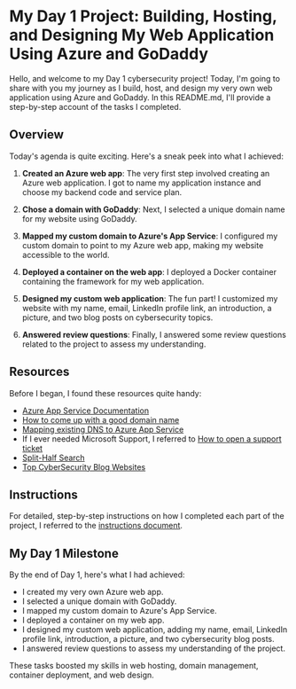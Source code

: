 # My Day 1 Project: Building, Hosting, and Designing My Web Application Using Azure and GoDaddy

Hello, and welcome to my Day 1 cybersecurity project! Today, I'm going to share with you my journey as I build, host, and design my very own web application using Azure and GoDaddy. In this README.md, I'll provide a step-by-step account of the tasks I completed.

## Overview

Today's agenda is quite exciting. Here's a sneak peek into what I achieved:

1. **Created an Azure web app**: The very first step involved creating an Azure web application. I got to name my application instance and choose my backend code and service plan.

2. **Chose a domain with GoDaddy**: Next, I selected a unique domain name for my website using GoDaddy.

3. **Mapped my custom domain to Azure's App Service**: I configured my custom domain to point to my Azure web app, making my website accessible to the world.

4. **Deployed a container on the web app**: I deployed a Docker container containing the framework for my web application.

5. **Designed my custom web application**: The fun part! I customized my website with my name, email, LinkedIn profile link, an introduction, a picture, and two blog posts on cybersecurity topics.

6. **Answered review questions**: Finally, I answered some review questions related to the project to assess my understanding.

## Resources

Before I began, I found these resources quite handy:

- [Azure App Service Documentation](https://docs.microsoft.com/en-us/azure/app-service/)
- [How to come up with a good domain name](https://domains.google/learn/how-to-come-up-with-a-good-domain-name/)
- [Mapping existing DNS to Azure App Service](https://docs.microsoft.com/en-us/azure/app-service/app-service-web-tutorial-custom-domain?tabs=cname#a)
- If I ever needed Microsoft Support, I referred to [How to open a support ticket](https://docs.microsoft.com/en-us/azure/azure-portal/supportability/how-to-create-azure-support-request)
- [Split-Half Search](https://www.peachpit.com/articles/article.aspx?p=420908&seqNum=3)
- [Top CyberSecurity Blog Websites](https://onlinedegrees.sandiego.edu/top-cyber-security-blogs-websites/)


## Instructions

For detailed, step-by-step instructions on how I completed each part of the project, I referred to the [instructions document](instructions.md).

## My Day 1 Milestone

By the end of Day 1, here's what I had achieved:

- I created my very own Azure web app.
- I selected a unique domain with GoDaddy.
- I mapped my custom domain to Azure's App Service.
- I deployed a container on my web app.
- I designed my custom web application, adding my name, email, LinkedIn profile link, introduction, a picture, and two cybersecurity blog posts.
- I answered review questions to assess my understanding of the project.

These tasks boosted my skills in web hosting, domain management, container deployment, and web design.

